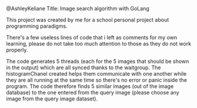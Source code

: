 @AshleyKeliane
Title: Image search algorithm with GoLang

This project was created by me for a school personal project about programming paradigms.

There's a few useless lines of code that i left as comments for my own learning, please do not take too much attention to those as they do not work properly.

The code generates 5 threads (each for the 5 images that should be shown in the output) which are all synced thanks to the waitgroup. 
The histogramChanel created helps them communicate with one another while they are all running at the same time so there's no error or panic inside the program. 
The code therefore finds 5 similar images (out of the image database) to the one entered from the query image (please choose any image from the query image dataset).
